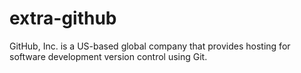 # extra-github
GitHub, Inc. is a US-based global company that provides hosting for software development version control using Git.
